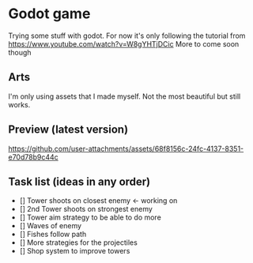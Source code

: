 # Godot game

Trying some stuff with godot.
For now it's only following the tutorial from https://www.youtube.com/watch?v=W8gYHTjDCic
More to come soon though


## Arts
I'm only using assets that I made myself. Not the most beautiful but still works.


## Preview (latest version)




https://github.com/user-attachments/assets/68f8156c-24fc-4137-8351-e70d78b9c44c



## Task list (ideas in any order)
- [] Tower shoots on closest enemy <- working on
- [] 2nd Tower shoots on strongest enemy
- [] Tower aim strategy to be able to do more
- [] Waves of enemy
- [] Fishes follow path
- [] More strategies for the projectiles
- [] Shop system to improve towers
